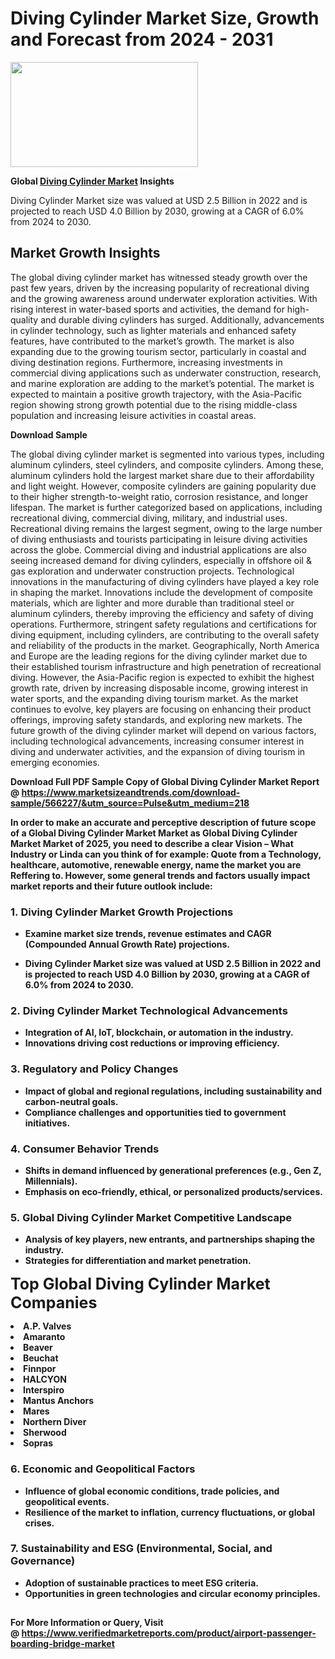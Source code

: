 <H1>Diving Cylinder Market Size, Growth and Forecast from 2024 - 2031</H1><img class="aligncenter size-medium wp-image-584254" src="https://thirdeyenews.in/wp-content/uploads/2024/09/Global-Market-Research-300x168.jpeg" alt="" width="300" height="168" /><p><strong>Global&nbsp;<a href="https://www.marketsizeandtrends.com/download-sample/566227/&amp;utm_source=Pulse&amp;utm_medium=218">Diving Cylinder Market</a> Insights</strong></p><p>Diving Cylinder Market size was valued at USD 2.5 Billion in 2022 and is projected to reach USD 4.0 Billion by 2030, growing at a CAGR of 6.0% from 2024 to 2030.</p><p><h2>Market Growth Insights</h2> <p>The global diving cylinder market has witnessed steady growth over the past few years, driven by the increasing popularity of recreational diving and the growing awareness around underwater exploration activities. With rising interest in water-based sports and activities, the demand for high-quality and durable diving cylinders has surged. Additionally, advancements in cylinder technology, such as lighter materials and enhanced safety features, have contributed to the market’s growth. The market is also expanding due to the growing tourism sector, particularly in coastal and diving destination regions. Furthermore, increasing investments in commercial diving applications such as underwater construction, research, and marine exploration are adding to the market’s potential. The market is expected to maintain a positive growth trajectory, with the Asia-Pacific region showing strong growth potential due to the rising middle-class population and increasing leisure activities in coastal areas.</p> <p><strong>Download Sample</strong></p> <p>The global diving cylinder market is segmented into various types, including aluminum cylinders, steel cylinders, and composite cylinders. Among these, aluminum cylinders hold the largest market share due to their affordability and light weight. However, composite cylinders are gaining popularity due to their higher strength-to-weight ratio, corrosion resistance, and longer lifespan. The market is further categorized based on applications, including recreational diving, commercial diving, military, and industrial uses. Recreational diving remains the largest segment, owing to the large number of diving enthusiasts and tourists participating in leisure diving activities across the globe. Commercial diving and industrial applications are also seeing increased demand for diving cylinders, especially in offshore oil & gas exploration and underwater construction projects. Technological innovations in the manufacturing of diving cylinders have played a key role in shaping the market. Innovations include the development of composite materials, which are lighter and more durable than traditional steel or aluminum cylinders, thereby improving the efficiency and safety of diving operations. Furthermore, stringent safety regulations and certifications for diving equipment, including cylinders, are contributing to the overall safety and reliability of the products in the market. Geographically, North America and Europe are the leading regions for the diving cylinder market due to their established tourism infrastructure and high penetration of recreational diving. However, the Asia-Pacific region is expected to exhibit the highest growth rate, driven by increasing disposable income, growing interest in water sports, and the expanding diving tourism market. As the market continues to evolve, key players are focusing on enhancing their product offerings, improving safety standards, and exploring new markets. The future growth of the diving cylinder market will depend on various factors, including technological advancements, increasing consumer interest in diving and underwater activities, and the expansion of diving tourism in emerging economies. <p><strong></p><p><span class=""><strong>Download Full PDF Sample Copy of Global Diving Cylinder Market Report</strong> @ <a href="https://www.marketsizeandtrends.com/download-sample/566227/&amp;utm_source=Pulse&amp;utm_medium=218" target="_blank">https://www.marketsizeandtrends.com/download-sample/566227/&amp;utm_source=Pulse&amp;utm_medium=218</a></span></p><p>In order to make an accurate and perceptive description of future scope of a Global&nbsp;Diving Cylinder Market Market as Global&nbsp;Diving Cylinder Market Market of 2025, you need to describe a clear Vision &ndash; What Industry or Linda can you think of for example: Quote from a Technology, healthcare, automotive, renewable energy, name the market you are Reffering to. However, some general trends and factors usually impact market reports and their future outlook include:</p><h3>1.&nbsp;<strong>Diving Cylinder Market Growth Projections</strong></h3><ul><li>Examine market size trends, revenue estimates and CAGR (Compounded Annual Growth Rate) projections.</li><li><p>Diving Cylinder Market size was valued at USD 2.5 Billion in 2022 and is projected to reach USD 4.0 Billion by 2030, growing at a CAGR of 6.0% from 2024 to 2030.</p></li></ul><h3>2.&nbsp;<strong>Diving Cylinder Market Technological Advancements</strong></h3><ul><li>Integration of AI, IoT, blockchain, or automation in the industry.</li><li>Innovations driving cost reductions or improving efficiency.</li></ul><h3>3.&nbsp;<strong>Regulatory and Policy Changes</strong></h3><ul><li>Impact of global and regional regulations, including sustainability and carbon-neutral goals.</li><li>Compliance challenges and opportunities tied to government initiatives.</li></ul><h3>4.&nbsp;<strong>Consumer Behavior Trends</strong></h3><ul><li>Shifts in demand influenced by generational preferences (e.g., Gen Z, Millennials).</li><li>Emphasis on eco-friendly, ethical, or personalized products/services.</li></ul><h3>5.&nbsp;<strong>Global Diving Cylinder Market Competitive Landscape</strong></h3><ul><li>Analysis of key players, new entrants, and partnerships shaping the industry.</li><li>Strategies for differentiation and market penetration.</li></ul><p data-pm-slice="1 1 []"><span style="color: inherit; font-family: inherit; font-size: 25px;">Top Global Diving Cylinder Market Companies</span></p><div class="" data-test-id=""><p><li>A.P. Valves</li><li> Amaranto</li><li> Beaver</li><li> Beuchat</li><li> Finnpor</li><li> HALCYON</li><li> Interspiro</li><li> Mantus Anchors</li><li> Mares</li><li> Northern Diver</li><li> Sherwood</li><li> Sopras</li></p></div><h3>6.&nbsp;<strong>Economic and Geopolitical Factors</strong></h3><ul><li>Influence of global economic conditions, trade policies, and geopolitical events.</li><li>Resilience of the market to inflation, currency fluctuations, or global crises.</li></ul><h3>7.&nbsp;<strong>Sustainability and ESG (Environmental, Social, and Governance)</strong></h3><ul><li>Adoption of sustainable practices to meet ESG criteria.</li><li>Opportunities in green technologies and circular economy principles.</li></ul><h2><strong style="font-size: 14px;">For More Information or Query, Visit @&nbsp;</strong><a style="background-color: #ffffff; font-size: 14px;" href="https://www.marketsizeandtrends.com/report/diving-cylinder-market/" target="_blank">https://www.verifiedmarketreports.com/product/airport-passenger-boarding-bridge-market</a></h2>
